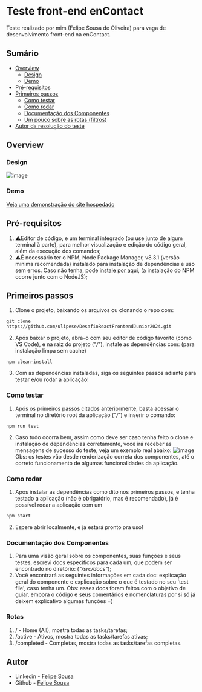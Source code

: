 # Teste front-end enContact
Teste realizado por mim (Felipe Sousa de Oliveira) para vaga de desenvolvimento front-end na enContact.

## Sumário
- [Overview](#overview)
  - [Design](#design)
  - [Demo](#demo)
- [Pré-requisitos](#pré-requisitos)
- [Primeiros passos](#primeiros-passos)
  - [Como testar](#como-testar)
  - [Como rodar](#como-rodar)
  - [Documentação dos Componentes](#documentação-dos-componentes)
  - [Um pouco sobre as rotas (filtros)](#rotas)
- [Autor da resolução do teste](#autor)

## Overview
### Design
   ![image](https://github.com/ulipese/DesafioReactFrontendJunior2024/assets/70922407/07391c27-2adc-4704-b725-762dbc3805c2)
   
### Demo
   [Veja uma demonstração do site hospedado](https://teste-enki-group.netlify.app/)
## Pré-requisitos
1. ⚠️Editor de código, e um terminal integrado (ou use junto de algum terminal à parte), para melhor visualização e edição do código geral, além da execução dos comandos;
2. ⚠️É necessário ter o NPM, Node Package Manager, v8.3.1 (versão mínima recomendada) instalado para instalação de dependências e uso sem erros. Caso não tenha, pode [instale por aqui](https://nodejs.org/en), (a instalação do NPM ocorre junto com o NodeJS); 

## Primeiros passos
1. Clone o projeto, baixando os arquivos ou clonando o repo com: 
```
git clone https://github.com/ulipese/DesafioReactFrontendJunior2024.git
``` 
2. Após baixar o projeto, abra-o com seu editor de código favorito (como VS Code), e na raiz do projeto (_"/"_), instale as dependências com: (para instalação limpa sem cache)
```
npm clean-install
```
3. Com as dependências instaladas, siga os seguintes passos adiante para testar e/ou rodar a aplicação!
   
### Como testar
1. Após os primeiros passos citados anteriormente, basta acessar o terminal no diretório root da aplicação (_"/"_) e inserir o comando: 
```
npm run test
```
2. Caso tudo ocorra bem, assim como deve ser caso tenha feito o clone e instalação de dependências corretamente, você irá receber as mensagens de sucesso do teste, veja um exemplo real abaixo: ![image](https://github.com/ulipese/DesafioReactFrontendJunior2024/assets/70922407/6be758f2-ffd0-45f1-8f4d-04d587921a07)
Obs: os testes vão desde renderização correta dos componentes, até o correto funcionamento de algumas funcionalidades da aplicação.
  
### Como rodar
1. Após instalar as dependências como dito nos primeiros passos, e tenha testado a aplicação (não é obrigatório, mas é recomendado), já é possível rodar a aplicação com um 
```
npm start
```
2. Espere abrir localmente, e já estará pronto pra uso!

### Documentação dos Componentes
1. Para uma visão geral sobre os componentes, suas funções e seus testes, escrevi docs específicos para cada um, que podem ser encontrado no diretório: (_"/src/docs"_);
2. Você encontrará as seguintes informações em cada doc: explicação geral do componente e explicação sobre o que é testado no seu 'test file', caso tenha um.
Obs: esses docs foram feitos com o objetivo de guiar, embora o código e seus comentários e nomenclaturas por si só já deixem explicativo algumas funções =)

### Rotas
1. / - Home (All), mostra todas as tasks/tarefas;
2. /active - Ativos, mostra todas as tasks/tarefas ativas;
3. /completed - Completas, mostra todas as tasks/tarefas completas.

## Autor
- Linkedin - [Felipe Sousa](https://www.linkedin.com/in/ulipese)
- Github - [Felipe Sousa](https://www.github.com/ulipese)
